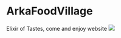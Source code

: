# ArkaFoodVillage
Elixir of Tastes, come and enjoy website
<img src="https://www.youtube.com/embed/rJwaZAzcGHM"></img>
 
